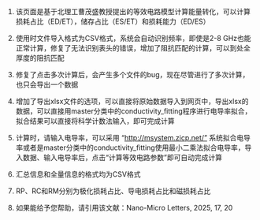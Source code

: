 1. 该页面是基于北理工曹茂盛教授提出的等效电路模型计算能量转化，可以计算损耗占比（ED/ET），储存占比（ES/ET）和损耗能力（ED/ES）

2. 使用时文件导入格式为CSV格式，系统会自动识别频率，即使是2-8 GHz也能正常计算，修复了无法识别表头的错误，增加了阻抗匹配的计算，可以到处全厚度的阻抗匹配

3. 修复了点击多次计算后，会产生多个文件的bug，现在尽管进行了多次计算，也只会导出一个数据

4. 增加了导出xlsx文件的选项，可以直接将原始数据导入到网页中，导出xlsx的数据，可以直接用master分类中的conductivity_fitting程序进行电导率拟合，拟合结果可以直接将科学计数法输入，即可完成计算
   
5. 计算时，请输入电导率，可以采用 “http://msystem.zicp.net/” 系统拟合电导率或者是master分类中的conductivity_fitting使用最小二乘法拟合电导率，导入数据、输入电导率后，点击“计算等效电路参数”即可自动完成计算

6. 汇总信息和全量信息的格式均为CSV格式

7. RP、RC和RM分别为极化损耗占比、导电损耗占比和磁损耗占比

8. 如果能给予您帮助，请引用该文献：Nano-Micro Letters, 2025, 17, 20
